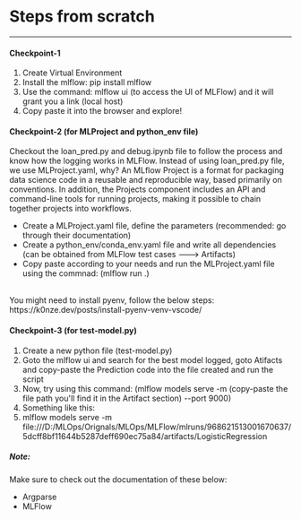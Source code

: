 # Steps from scratch

---

#### Checkpoint-1
1. Create Virtual Environment
2. Install the mlflow: pip install mlflow
3. Use the command: mlflow ui (to access the UI of MLFlow) and it will grant you a link (local host)
4. Copy paste it into the browser and explore!

#### Checkpoint-2 (for MLProject and python_env file)
Checkout the loan_pred.py and debug.ipynb file to follow the process and know how the logging works in MLFlow. Instead of using loan_pred.py file, we use MLProject.yaml, why? An MLflow Project is a format for packaging data science code in a reusable and reproducible way, based primarily on conventions. In addition, the Projects component includes an API and command-line tools for running projects, making it possible to chain together projects into workflows. 
- Create a MLProject.yaml file, define the parameters (recommended: go through their documentation)
- Create a python_env/conda_env.yaml file and write all dependencies (can be obtained from MLFlow test cases ---> Artifacts)
- Copy paste according to your needs and run the MLProject.yaml file using the commnad: (mlflow run .)
<br>
You might need to install pyenv, follow the below steps: <br>
https://k0nze.dev/posts/install-pyenv-venv-vscode/


#### Checkpoint-3 (for test-model.py)
1. Create a new python file (test-model.py)
2. Goto the mlflow ui and search for the best model logged, goto Atifacts and copy-paste the Prediction code into the file created and run the script
3. Now, try using this command: (mlflow models serve -m (copy-paste the file path you'll find it in the Artifact section) --port 9000)
4. Something like this:
5. mlflow models serve -m file:///D:/MLOps/Orignals/MLOps/MLFlow/mlruns/968621513001670637/5dcff8bf11644b5287deff690ec75a84/artifacts/LogisticRegression 

##### Note:
Make sure to check out the documentation of these below:
- Argparse
- MLFlow  